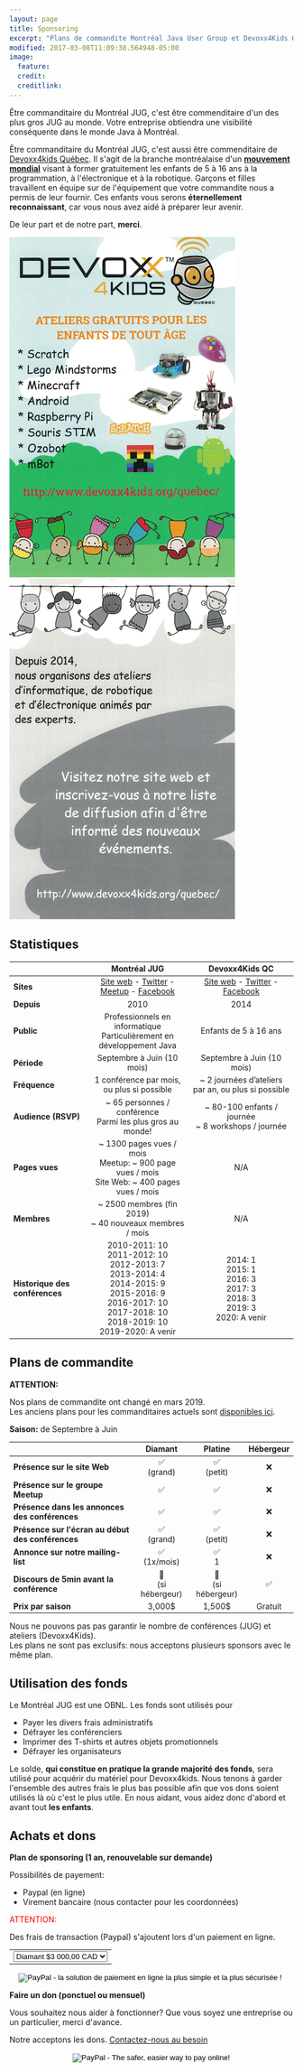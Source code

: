 ```yaml
---
layout: page
title: Sponsoring
excerpt: "Plans de commandite Montréal Java User Group et Devoxx4Kids Québec"
modified: 2017-03-08T11:09:38.564948-05:00
image:
  feature:
  credit:
  creditlink:
---
```


Être commanditaire du Montréal JUG, c'est être commenditaire d'un des plus gros JUG au monde. Votre entreprise obtiendra 
une visibilité conséquente dans le monde Java à Montréal.

Être commanditaire du Montréal JUG, c'est aussi être commenditaire de <a href="https://www.devoxx4kids.org/quebec/" target="_blank">Devoxx4kids Québec</a>. Il 
s'agit de la branche montréalaise d'un **[mouvement mondial](https://www.devoxx4kids.org/events/)** visant à former gratuitement les enfants de 5 à 16 ans à la programmation, à l'électronique et à la 
robotique. Garçons et filles travaillent en équipe sur de l'équipement que votre commandite nous a permis de leur fournir. Ces 
enfants vous serons **éternellement reconnaissant**, car vous nous avez aidé à préparer leur avenir.

De leur part et de notre part, **merci**.

![](/images/Flyer%20RECTO.png)
![](/images/Flyer%20VERSO.png)

## Statistiques

|  | __Montréal JUG__ | __Devoxx4Kids QC__ |
|--------------------------------|:------------------------------------------------------------------------------------------------------------------------------------------------------------------------------------------------------------:|:---------------------------------------------------------------------------------------------------------------------------------------------:|
| __Sites__ | [Site web](https://montreal-jug.org) - [Twitter](https://twitter.com/montrealjug) - [Meetup](https://www.meetup.com/montreal-jug) - [Facebook](https://facebook.com/Montreal-Java-User-Group-145299602245793) | [Site web](https://www.devoxx4kids.org/quebec) - [Twitter](https://twitter.com/devoxx4kidsqc) - [Facebook](https://facebook.com/Devoxx4KidsQC) |
| __Depuis__ | 2010 | 2014 |
| __Public__ | Professionnels en informatique<br>Particulièrement en développement Java | Enfants de 5 à 16 ans |
| __Période__ | Septembre à Juin (10 mois) | Septembre à Juin (10 mois) |
| __Fréquence__ | 1 conférence par mois, ou plus si possible | ~ 2 journées d’ateliers par an, ou plus si possible |
| __Audience (RSVP)__ | ~ 65 personnes / conférence<br>Parmi les plus gros au monde! | ~ 80-100 enfants / journée<br> ~ 8 workshops / journée |
| __Pages vues__ | ~ 1300 pages vues / mois<br>Meetup: ~ 900 page vues / mois<br>Site Web: ~ 400 pages vues / mois | N/A |
| __Membres__ | ~ 2500 membres (fin 2019)<br> ~ 40 nouveaux membres / mois | N/A |
| __Historique des conférences__ | 2010-2011: 10<br>2011-2012: 10<br>2012-2013: 7<br> 2013-2014: 4<br>2014-2015: 9<br>2015-2016: 9<br>2016-2017: 10<br>2017-2018: 10<br>2018-2019: 10<br>2019-2020: A venir | 2014: 1<br>2015: 1<br>2016: 3<br>2017: 3<br>2018: 3<br>2019: 3<br>2020: A venir |

## Plans de commandite

__ATTENTION:__ 

Nos plans de commandite ont changé en mars 2019.<br/>
Les anciens plans pour les commanditaires actuels sont [disponibles ici](https://www.montreal-jug.org/sponsoring/v1/).

__Saison:__ de Septembre à Juin

|                                                   | __Diamant__   | __Platine__   | __Hébergeur__ |
|---------------------------------------------------|:-------------:|:-------------:|:-------------:|
| __Présence sur le site Web__                      | ✅<br/>(grand)| ✅<br/>(petit)| ❌           |
| __Présence sur le groupe Meetup__                 | ✅            | ✅            | ❌           |
| __Présence dans les annonces des conférences__    | ✅            | ✅            | ❌           |
| __Présence sur l'écran au début des conférences__ | ✅<br/>(grand)| ✅<br/>(petit)| ❌           |
| __Annonce sur notre mailing-list__                | ✅<br/>(1x/mois)| ✅<br/>1   | ❌           |
| __Discours de 5min avant la conférence__          | 🏢<br/>(si hébergeur)| 🏢<br/>(si hébergeur)| ✅ |
| __Prix par saison__                               | 3,000$        | 1,500$        | Gratuit       |

Nous ne pouvons pas pas garantir le nombre de conférences (JUG) et ateliers (Devoxx4Kids).
<br>Les plans ne sont pas exclusifs: nous acceptons plusieurs sponsors avec le même plan.

## Utilisation des fonds

Le Montréal JUG est une OBNL. Les fonds sont utilisés pour
* Payer les divers frais administratifs
* Défrayer les conférenciers
* Imprimer des T-shirts et autres objets promotionnels
* Défrayer les organisateurs

Le solde, **qui constitue en pratique la grande majorité des fonds**, sera utilisé pour acquérir du matériel pour Devoxx4kids. 
Nous tenons à garder l'ensemble des autres frais le plus bas possible afin que vos dons soient utilisés là 
où c'est le plus utile. 
En nous aidant, vous aidez donc d'abord et avant tout **les enfants**.

## Achats et dons

__Plan de sponsoring (1 an, renouvelable sur demande)__

Possibilités de payement: 
 - Paypal (en ligne)
 - Virement bancaire (nous contacter pour les coordonnées)

<font color="red">ATTENTION:</font>

Des frais de transaction (Paypal) s'ajoutent lors d'un paiement en ligne.

<div style="text-align:center;">

<form action="https://www.paypal.com/cgi-bin/webscr" method="post" target="_top">
<input type="hidden" name="cmd" value="_s-xclick">
<input type="hidden" name="hosted_button_id" value="3YGLS4V8KJBBL">
<input type="hidden" name="on0" value="Sponsoring Plan">
<input type="hidden" name="currency_code" value="CAD">
<table><tr><td style="border: none;">
<select name="os0">
  <option value="Diamant">Diamant $3 000,00 CAD</option>
	<option value="Platine">Platine $1 500,00 CAD</option>
</select>
</td></tr></table>
<input type="image" src="https://www.paypalobjects.com/fr_CA/i/btn/btn_paynowCC_LG.gif" border="0" name="submit" alt="PayPal - la solution de paiement en ligne la plus simple et la plus sécurisée !">
<img alt="" border="0" src="https://www.paypalobjects.com/fr_CA/i/scr/pixel.gif" width="1" height="1">
</form>

</div>

__Faire un don (ponctuel ou mensuel)__

Vous souhaitez nous aider à fonctionner? Que vous soyez une entreprise ou un particulier, merci d'avance.

Notre acceptons les dons. <a href="mailto:{{site.owner.email}}">Contactez-nous au besoin</a>

<div style="text-align:center;">
<form action="https://www.paypal.com/cgi-bin/webscr" method="post" target="_top"><input type="hidden" name="cmd" value="_s-xclick"><input type="hidden" name="hosted_button_id" value="9SF24MCFQSW54"><input type="image" src="https://www.paypalobjects.com/en_US/i/btn/btn_donateCC_LG.gif" border="0" name="submit" alt="PayPal - The safer, easier way to pay online!"><img alt="" border="0" src="https://www.paypalobjects.com/fr_CA/i/scr/pixel.gif" width="1" height="1"></form>
</div>

